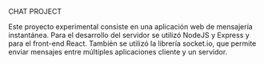 CHAT PROJECT

Este proyecto experimental consiste en una aplicación web de mensajería instantánea. 
Para el desarrollo del servidor se utilizó NodeJS y Express y para el front-end React.
También se utilizó la librería socket.io, que permite enviar mensajes entre múltiples 
aplicaciones cliente y un servidor.
